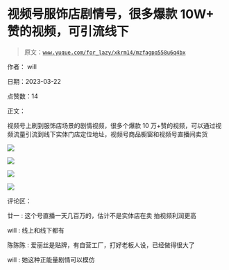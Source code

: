 # 视频号服饰店剧情号，很多爆款 10W+ 赞的视频，可引流线下

> 原文：[`www.yuque.com/for_lazy/xkrm14/mzfagpq558u6q4bx`](https://www.yuque.com/for_lazy/xkrm14/mzfagpq558u6q4bx)

作者： will

日期：2023-03-22

点赞数：14

正文：

视频号上刷到服饰店场景的剧情视频，很多个爆款 10 万+赞的视频，可以通过视频流量引流到线下实体门店定位地址，视频号商品橱窗和视频号直播间卖货

![](img/a3eb861110eae51ca5702f03639d5db4.png)  

![](img/d67bdbb07fd33fe5b0204c114c8d3de4.png)  

![](img/e68f0a55ae28fbd68acaacd8661d7a50.png)  

![](img/3ed3f42b5d82379a37378413c999fe68.png)  

评论区：

廿一 : 这个号直播一天几百万的，估计不是实体店在卖 拍视频利润更高

will : 线上和线下都有

陈陈陈 : 爱丽丝是贴牌，有自营工厂，打好老板人设，已经做得很大了

will : 她这种正能量剧情可以模仿

